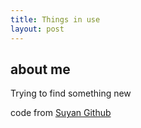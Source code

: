 ```yaml
---
title: Things in use
layout: post
---
```


## about me
Trying to find something new

code from [Suyan Github](https://github.com/suyan/suyan.github.io)
